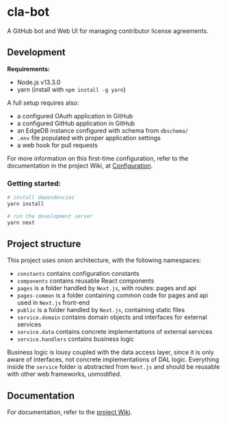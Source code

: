 # cla-bot

A GitHub bot and Web UI for managing contributor license agreements.

## Development

**Requirements:**

- Node.js v13.3.0
- yarn (install with `npm install -g yarn`)

A full setup requires also:

- a configured OAuth application in GitHub
- a configured GitHub application in GitHub
- an EdgeDB instance configured with schema from `dbschema/`
- `.env` file populated with proper application settings
- a web hook for pull requests

For more information on this first-time configuration, refer to the
documentation in the project Wiki, at
[Configuration](https://github.com/edgedb/cla-bot/wiki/Configuration).

### Getting started:

```bash
# install dependencies
yarn install

# run the development server
yarn next
```

## Project structure

This project uses onion architecture, with the following namespaces:

- `constants` contains configuration constants
- `components` contains reusable React components
- `pages` is a folder handled by `Next.js`, with routes: pages and api
- `pages-common` is a folder containing common code for pages and api used in
  `Next.js` front-end
- `public` is a folder handled by `Next.js`, containing static files
- `service.domain` contains domain objects and interfaces for external services
- `service.data` contains concrete implementations of external services
- `service.handlers` contains business logic

Business logic is lousy coupled with the data access layer, since it is only
aware of interfaces, not concrete implementations of DAL logic. Everything
inside the `service` folder is abstracted from `Next.js` and should be
reusable with other web frameworks, unmodified.

## Documentation

For documentation, refer to the [project Wiki](https://github.com/edgedb/cla-bot/wiki).
